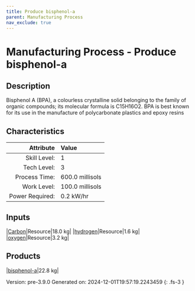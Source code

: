 ```yaml
---
title: Produce bisphenol-a
parent: Manufacturing Process
nav_exclude: true
---
```

# Manufacturing Process - Produce bisphenol-a

## Description
&#10;&#9;&#9;&#9;Bisphenol A (BPA), a colourless crystalline solid belonging to the family of organic compounds;&#10;&#9;&#9;&#9;its molecular formula is C15H16O2. BPA is best known for its use in the manufacture of polycarbonate plastics and epoxy resins&#10;&#9;&#9;

## Characteristics

| Attribute      | Value |
|--------:|:------|
|Skill Level:|1|
|Tech Level:|3|
|Process Time:|600.0 millisols|
|Work Level:|100.0 millisols|
|Power Required:|0.2 kW/hr|

## Inputs

|[Carbon](../resource/carbon.html)|Resource|18.0 kg|
|[hydrogen](../resource/hydrogen.html)|Resource|1.6 kg|
|[oxygen](../resource/oxygen.html)|Resource|3.2 kg|

## Products

|[bisphenol-a](../resource/bisphenol-a.html)|22.8 kg|


Version: pre-3.9.0 Generated on: 2024-12-01T19:57:19.2243459
{: .fs-3 }

